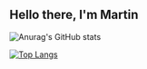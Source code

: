 ## Hello there, I'm Martin
![Anurag's GitHub stats](https://github-readme-stats.vercel.app/api?username=MartinKMwai&show_icons=true&theme=transparent)

[![Top Langs](https://github-readme-stats.vercel.app/api/top-langs/?username=MartinKMwai&layout=compact)](https://github.com/anuraghazra/github-readme-stats)
